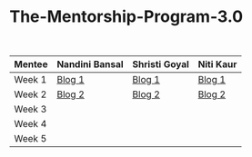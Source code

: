 # The-Mentorship-Program-3.0
<br/>

| Mentee  | Nandini Bansal | Shristi Goyal | Niti Kaur |
| ------------- | ------------- | ------------- | ------------- |
| Week 1  | [Blog 1](https://nandinibansal1811.medium.com/women-who-code-mentorship-3-0-week-1-2920c544ed42)  | [Blog 1](https://shrishtigoyal.medium.com/women-who-code-mentorship-program-3-0-week-1-e7a686d5c189)  | [Blog 1](https://niti-kaur.medium.com/women-who-code-mentorship-programme-3-0-week-1-7f298c151556)  |
| Week 2  | [Blog 2](https://nandinibansal1811.medium.com/women-who-code-mentorship-program-week-2-aaecb2bbe902) | [Blog 2](https://shrishtigoyal.medium.com/wwcd-mentorship-program-3-0-week-2-9e91cfc508ca) | [Blog 2]() |
| Week 3  |  |  |  |
| Week 4  |  |  |  |
| Week 5  |  |  |  |
